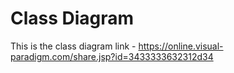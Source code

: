 # Class Diagram

This is the class diagram link - https://online.visual-paradigm.com/share.jsp?id=3433333632312d34

